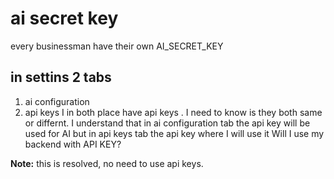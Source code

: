 # ai secret key

every businessman have their own AI_SECRET_KEY

## in settins 2 tabs

1. ai configuration
2. api keys
I in both place have api keys . I need to know is they both same or differnt.
I understand that in ai configuration tab the api key will be used for AI
but in api keys tab the api key where I will use it
Will I use my backend with  API KEY?

**Note:** this is resolved, no need to use api keys.
